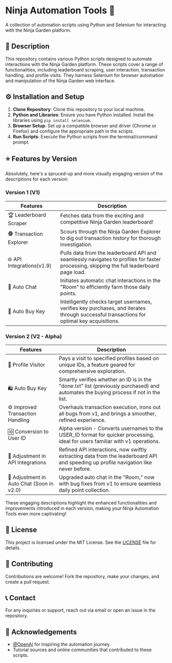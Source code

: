 # Ninja Automation Tools 🚀

A collection of automation scripts using Python and Selenium for interacting with the Ninja Garden platform.

## 📝 Description

This repository contains various Python scripts designed to automate interactions with the Ninja Garden platform. These scripts cover a range of functionalities, including leaderboard scraping, user interaction, transaction handling, and profile visits. They harness Selenium for browser automation and manipulation of the Ninja Garden web interface.

## ⚙️ Installation and Setup

1. **Clone Repository**: Clone this repository to your local machine.
2. **Python and Libraries**: Ensure you have Python installed. Install the libraries using `pip install selenium`.
3. **Browser Setup**: Set up a compatible browser and driver (Chrome or Firefox) and configure the appropriate path in the scripts.
4. **Run Scripts**: Execute the Python scripts from the terminal/command prompt.

## ⭐ Features by Version

Absolutely, here's a spruced-up and more visually engaging version of the descriptions for each version:

### Version 1 (V1)
| Features               | Description                                                                                                                                                  |
|------------------------|--------------------------------------------------------------------------------------------------------------------------------------------------------------|
| 🏆 Leaderboard Scraper | Fetches data from the exciting and competitive Ninja Garden leaderboard!                                                                                        |
| 🕵️ Transaction Explorer| Scours through the Ninja Garden Explorer to dig out transaction history for thorough investigation.                                                            |
| 🌐 API Integrations(v1.9)| Pulls data from the leaderboard API and seamlessly navigates to profiles for faster processing, skipping the full leaderboard page load.   |
| 💬 Auto Chat            | Initiates automatic chat interactions in the "Room" to efficiently farm those daily points.                                                                    |
| 🛒 Auto Buy Key        | Intelligently checks target usernames, verifies key purchases, and iterates through successful transactions for optimal key acquisitions.                     |

### Version 2 (V2 - Alpha)
| Features                         | Description                                                                                                                             |
|----------------------------------|-----------------------------------------------------------------------------------------------------------------------------------------|
| 👤 Profile Visitor                | Pays a visit to specified profiles based on unique IDs, a feature geared for comprehensive exploration.                                  |
| 🛍️ Auto Buy Key                  | Smartly verifies whether an ID is in the "done.txt" list (previously purchased) and automates the buying process if not in the list.   |
| ⚙️ Improved Transaction Handling | Overhauls transaction execution, irons out all bugs from v1, and brings a smoother, refined experience.                                |
| 🆔 Conversion to User ID          | Alpha version - Converts usernames to the USER_ID format for quicker processing, ideal for users familiar with v1 operations.           |
| 🔄 Adjustment in API Integrations | Refined API interactions, now swiftly extracting data from the leaderboard API and speeding up profile navigation like never before.    |
| 💬 Adjustment in Auto Chat (Soon in v2.0)        | Upgraded auto chat in the "Room," now with bug fixes from v1 to ensure seamless daily point collection.                                 |

These engaging descriptions highlight the enhanced functionalities and improvements introduced in each version, making your Ninja Automation Tools even more captivating!

## 📄 License

This project is licensed under the MIT License. See the [LICENSE](LICENSE) file for details.

## 🤝 Contributing

Contributions are welcome! Fork the repository, make your changes, and create a pull request.

## 📞 Contact

For any inquiries or support, reach out via email or open an issue in the repository.

## 🙌 Acknowledgements

- [@OpenAI](https://github.com/openai) for inspiring the automation journey.
- Tutorial sources and online communities that contributed to these scripts.
